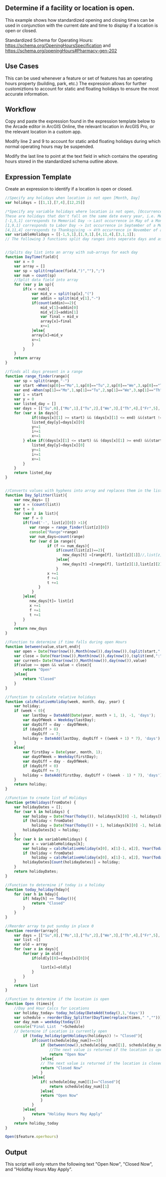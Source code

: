 ## Determine if a facility or location is open. 

This example shows how standardized opening and closing times can be used in conjunction with the current date and time to display if a location is open or closed. 

Standardized Schema for Operating Hours: https://schema.org/OpeningHoursSpecification and https://schema.org/openingHours#Pharmacy-gen-202

## Use Cases

This can be used whenever a feature or set of features has an operating hours property (building, park, etc.) The expression allows for further customiztions to account for static and floating holidays to ensure the most accurate information. 

## Workflow

Copy and paste the expression found in the expression template below to the Arcade editor in ArcGIS Online, the relevant location in ArcGIS Pro, or the relevant location in a custom app.

Modify line 2 and 9 to account for static anbd floating holidays during which normal operating hours may be suspended. 

Modify the last line to point at the text field in which contains the operating hours stored in the standardized schema outline above. 

## Expression Template

Create an expression to identify if a location is open or closed. 

```js
//Specify any holidays when location is not open [Month, Day]
var holidays = [[1,1],[7,4],[12,25]]

/*Specify any variable holidays where location is not open, [Occurrence, Month, Day of the Week (Sunday = 0, Saturday = 6)]
These are holidays that don't fall on the same date every year, i.e. Memorial Day, Labor Day, Thanksgiving
[-1,5,1] corresponds to Memorial Day -> Last occurrence in May of a Monday
[1,9,1] corresponds to Labor Day -> 1st occurrence in September of a Monday 
[4,11,4] corresponds to Thanksgiving -> 4th occurrence in November of a Thursday*/
var variableHolidays = [[-1,5,1],[1,9,1],[4,11,4],[3,1,1]]; 
// The following 3 functions split day ranges into seperate days and assigns time


//Splits day list into an array with sub-arrays for each day
function DayTime(field){
    var x = 0
	var array = []
	var sp = split(replace(field,")",""),";")
	var num = count(sp)
	//Split data field into array
	for (var y in sp){
		if(x < num){
		    var mid_v = split(sp[x],"(")
			var addin = split(mid_v[1],"-")
			if(count(addin)==2){
    			mid_v[1]=addin[0]
    			mid_v[2]=addin[1]
    			var final = mid_v
    			array[x]=final
    			x+=1
			}else{
			array[x]=mid_v
			x+=1
			}
		}
	}
	return array
}

//finds all days present in a range
function range_finder(range){
    var sp = split(range,"-")
    var start =When(sp[0]=="Mo",1,sp[0]=="Tu",2,sp[0]=="We",3,sp[0]=="Th",4,sp[0]=="Fr",5,sp[0]=="Sa",6,sp[0]=="Su",0,8)
    var end =When(sp[1]=="Mo",1,sp[1]=="Tu",2,sp[1]=="We",3,sp[1]=="Th",4,sp[1]=="Fr",5,sp[1]=="Sa",6,sp[1]=="Su",0,8)
	var i = start
	var y = 0
	var listed_day = []
	var days = [["Su",0],["Mo",1],["Tu",2],["We",3],["Th",4],["Fr",5],["Sa",6]]
	for (var x in days){
	    	if((days[x][1] >= start) && (days[x][1] <= end) &&(start != 8) && (end != 8)){
		    listed_day[y]=days[x][0]
		    y+=1
		    i+=1
		    x+=1
		} else if((days[x][1] <= start) && (days[x][1] >= end) &&(start != 8) && (end != 8)){
		    listed_day[y]=days[x][0]
		    y+=1
		    i+=1
		    x+=1
		}
	} 
	return listed_day
}


//Converts values with hyphens into array and replaces them in the list
function Day_Splitter(list){
    var new_days= []
    var x = (count(list))
    var t = 0
	for (var z in list){
	    var f = 0
		if(find('-', list[z][0]) >1){
		   var range = range_finder(list[z][0])
		   console("Range"+range)
		   var num_days=count(range)
		   for (var d in range){
		    	   if (f <= num_days){
                       if(count(list[z])==2){
                          new_days[t] =[range[f], list[z][1]]//,list[z][2]]
                       }else{
                          new_days[t] =[range[f], list[z][1],list[z][2]] 
                       }
             	   x +=1
				   f +=1 
				   t +=1
			   }
			}
		}else{
		   new_days[t]= list[z]
		   x +=1
		   f +=1 
		   t +=1
		}
	}
	return new_days
}

//Function to determine if time falls during open Hours
function between(value,start,end){
    var open = Date(Year(now()),Month(now()),day(now()),(split(start,":")[0]),(split(start,":")[1]))
    var close = Date(Year(now()),Month(now()),day(now()),(split(end,":")[0]),(split(end,":")[1]))
    var current= Date(Year(now()),Month(now()),day(now()),value)
	if(value >= open && value < close){
		return "Open"
	}else{
		return "Closed"
	}
}

//function to calculate relative holidays
function calcRelativeHoliday(week, month, day, year) {
	var holiday;
	if (week < 0){
		var lastDay = DateAdd(Date(year, month + 1, 1), -1, 'days');
		var dayOfWeek = Weekday(lastDay);
		var dayDiff = day - dayOfWeek;
		if (dayDiff > 0) 
			dayDiff -= 7;
		holiday = DateAdd(lastDay, dayDiff + ((week + 1) * 7), 'days');
	}
	else{
		var firstDay = Date(year, month, 1);
		var dayOfWeek = Weekday(firstDay);
		var dayDiff = day - dayOfWeek;
		if (dayDiff < 0) 
			dayDiff += 7;
		holiday = DateAdd(firstDay, dayDiff + ((week - 1) * 7), 'days');	
	}
	return holiday;
}

//Function to create list of Holidays
function getHolidays(fromDate) {
	var holidayDates = [];
	for (var k in holidays) {
		var holiday = Date(Year(Today()), holidays[k][0] -1, holidays[k][1]);
		if (holiday < fromDate)
			holiday = Date(Year(Today()) + 1, holidays[k][0] -1, holidays[k][1]);
		holidayDates[k] = holiday;
	}
	for (var k in variableHolidays) {
		var x = variableHolidays[k];
		var holiday = calcRelativeHoliday(x[0], x[1]-1, x[2], Year(Today()));
		if (holiday < fromDate)
			holiday = calcRelativeHoliday(x[0], x[1]-1, x[2], Year(Today()) + 1);
		holidayDates[Count(holidayDates)] = holiday;
	}
	return holidayDates;
}

//Function to determine if today is a holiday
function today_holiday(hday){
    for (var h in hday){
        if( hday[h] == Today()){
            return "Closed" 
        }
    }
}

//Reorder array to put sunday in place 0
function reorder(array){
	var days = [["Su",0],["Mo",1],["Tu",2],["We",3],["Th",4],["Fr",5],["Sa",6]]
	var list =[]
	var old = array
	for (var x in days){
		for(var y in old){
			if(old[y][0]==days[x][0]){

				list[x]=old[y]
			}
		}   
	}
	return list
}

//Function to determine if the location is open
function Open (times){
    //Day and Hour Calcs for Locations
    var holiday_today= today_holiday(DateAdd(today(),1,'days')) 
    var schedule = reorder(Day_Splitter(DayTime(replace(times," ",""))))
    var day_num = weekday(today())
    console("Final List  "+Schedule)
	// Determine if Location is currently open 
        if (today_holiday(getHolidays(holidays)) != "Closed"){
            if(count(schedule[day_num])==3){
                if (between(now(),schedule[day_num][1], schedule[day_num][2])=="Open"){
    			    //The next value is returned if the location is open
    				return "Open Now"
    			}else{
				// The next value is returned if the location is closed
    			return "Closed Now"
    			}
            }else{
                if( schedule[day_num][1]=="Closed"){
                    return schedule[day_num][1]
                }else{
                return "Open Now"
                }
            }
        }else{
            return "Holiday Hours May Apply"
        }
    return holiday_today
}

Open($feature.operhours)
```

## Output

This script will only return the following text "Open Now", "Closed Now", and "Holidfay Hours May Apply". 